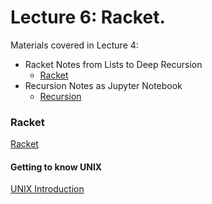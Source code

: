 # Lecture 6: Racket.

Materials covered in Lecture 4:
* Racket Notes from Lists to Deep Recursion
    * [Racket](racket.md)
* Recursion Notes as Jupyter Notebook
    * [Recursion](Recursion.ipynb)

### Racket

[Racket](racket.md)

#### Getting to know UNIX

[UNIX Introduction](UNIX.md)